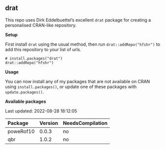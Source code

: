 
<!-- README.md is generated from README.Rmd. Please edit that file -->

## drat

<!-- badges: start -->

<!-- badges: end -->

This repo uses Dirk Eddelbuettel’s excellent `drat` package for creating
a personalised CRAN-like repository.

**Setup**

First install `drat` using the usual method, then run
`drat::addRepo("hfshr")` to add this repository to your list of urls.

    # install.packages("drat")
    drat::addRepo("hfshr")

**Usage**

You can now install any of my packages that are not available on CRAN
using `install.packages()`, or update one of these packages with
`update.packages()`.

**Available packages**

Last updated: 2022-08-28 18:12:05

| Package   | Version | NeedsCompilation |
| :-------- | :------ | :--------------- |
| poweRof10 | 0.0.3   | no               |
| qbr       | 1.0.2   | no               |
